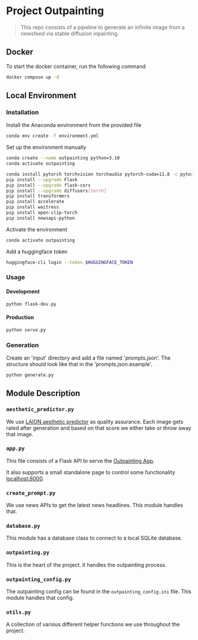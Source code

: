 # Project Outpainting

> This repo consists of a pipeline to generate an infinite image from a newsfeed via stable diffusion inpainting.

## Docker

To start the docker container, run the following command

```bash
docker compose up -d
```

## Local Environment

### Installation

Install the Anaconda environment from the provided file

```bash
conda env create -f environment.yml
```

Set up the environment manually

```bash
conda create --name outpainting python=3.10
conda activate outpainting

conda install pytorch torchvision torchaudio pytorch-cuda=11.8 -c pytorch -c nvidia
pip install --upgrade Flask
pip install --upgrade flask-cors
pip install --upgrade diffusers[torch]
pip install transformers
pip install accelerate
pip install waitress
pip install open-clip-torch
pip install newsapi-python
```

Activate the environment

```bash
conda activate outpainting
```

Add a huggingface token

```bash
huggingface-cli login --token $HUGGINGFACE_TOKEN
```

### Usage

#### Development

```bash
python flask-dev.py
```

#### Production

```bash
python serve.py
```

### Generation

Create an 'input' directory and add a file named 'prompts.json'.
The structure should look like that in the 'prompts.json.example'.

```bash
python generate.py
```

## Module Description

### ``aesthetic_predictor.py``

We use [LAION aesthetic predictor](https://github.com/LAION-AI/aesthetic-predictor) as quality assurance.
Each image gets rated after generation and based on that score we either take or throw away that image.

### ``app.py``

This file consists of a Flask API to serve the [Outpainting App](https://github.com/SimonGuethler/outpainting-app).

It also supports a small standalone page to control some functionality [localhost:8000](http://localhost:8000/).

### ``create_prompt.py``

We use news APIs to get the latest news headlines. This module handles that.

### ``database.py``

This module has a database class to connect to a local SQLite database.

### ``outpainting.py``

This is the heart of the project. It handles the outpainting process.

### ``outpainting_config.py``

The outpainting config can be found in the ``outpainting_config.ini`` file. This module handles that config.

### ``utils.py``

A collection of various different helper functions we use throughout the project.

